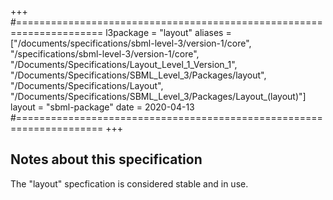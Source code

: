+++
#=====================================================================
l3package = "layout"
aliases = ["/documents/specifications/sbml-level-3/version-1/core", "/specifications/sbml-level-3/version-1/core",
"/Documents/Specifications/Layout_Level_1_Version_1",
"/Documents/Specifications/SBML_Level_3/Packages/layout", "/Documents/Specifications/Layout", "/Documents/Specifications/SBML_Level_3/Packages/Layout_(layout)"]
layout    = "sbml-package"
date      = 2020-04-13
#=====================================================================
+++

## Notes about this specification

The "layout" specfication is considered stable and in use.
